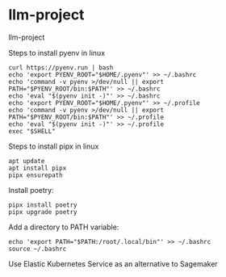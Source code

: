 # llm-project
llm-project

Steps to install pyenv in linux

```
curl https://pyenv.run | bash
echo 'export PYENV_ROOT="$HOME/.pyenv"' >> ~/.bashrc
echo 'command -v pyenv >/dev/null || export PATH="$PYENV_ROOT/bin:$PATH"' >> ~/.bashrc
echo 'eval "$(pyenv init -)"' >> ~/.bashrc
echo 'export PYENV_ROOT="$HOME/.pyenv"' >> ~/.profile
echo 'command -v pyenv >/dev/null || export PATH="$PYENV_ROOT/bin:$PATH"' >> ~/.profile
echo 'eval "$(pyenv init -)"' >> ~/.profile
exec "$SHELL"
```

Steps to install pipx in linux

```
apt update
apt install pipx
pipx ensurepath
```

Install poetry:

```
pipx install poetry
pipx upgrade poetry
```

Add a directory to PATH variable:
```
echo 'export PATH="$PATH:/root/.local/bin"' >> ~/.bashrc
source ~/.bashrc
```

Use Elastic Kubernetes Service as an alternative to Sagemaker 